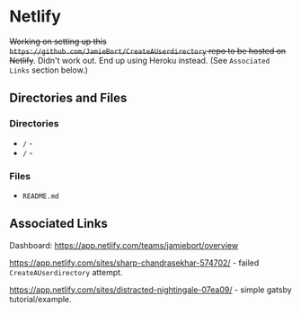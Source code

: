 # Netlify

~~Working on setting up this `https://github.com/JamieBort/CreateAUserdirectory` repo to be hosted on Netlify~~. Didn't work out. End up using Heroku instead. (See `Associated Links` section below.)

## Directories and Files
### Directories
* `/` - 
* `/` -

### Files
* `README.md`

## Associated Links
Dashboard:
https://app.netlify.com/teams/jamiebort/overview

https://app.netlify.com/sites/sharp-chandrasekhar-574702/ - failed `CreateAUserdirectory` attempt.

https://app.netlify.com/sites/distracted-nightingale-07ea09/ - simple gatsby tutorial/example.